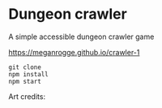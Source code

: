 # Dungeon crawler

A simple accessible dungeon crawler game

https://meganrogge.github.io/crawler-1

```
git clone
npm install
npm start
```

Art credits:
